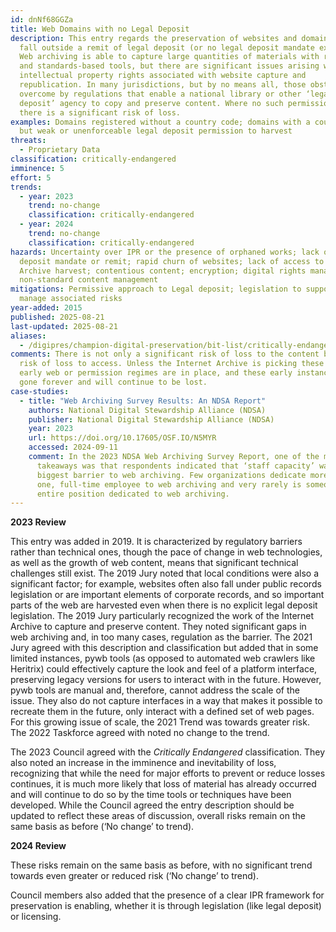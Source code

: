 ```yaml
---
id: dnNf68GGZa
title: Web Domains with no Legal Deposit
description: This entry regards the preservation of websites and domains that
  fall outside a remit of legal deposit (or no legal deposit mandate exists).
  Web archiving is able to capture large quantities of materials with routine
  and standards-based tools, but there are significant issues arising with
  intellectual property rights associated with website capture and
  republication. In many jurisdictions, but by no means all, those obstacles are
  overcome by regulations that enable a national library or other ‘legal
  deposit’ agency to copy and preserve content. Where no such permission exists,
  there is a significant risk of loss.
examples: Domains registered without a country code; domains with a country code
  but weak or unenforceable legal deposit permission to harvest
threats:
  - Proprietary Data
classification: critically-endangered
imminence: 5
effort: 5
trends:
  - year: 2023
    trend: no-change
    classification: critically-endangered
  - year: 2024
    trend: no-change
    classification: critically-endangered
hazards: Uncertainty over IPR or the presence of orphaned works; lack of legal
  deposit mandate or remit; rapid churn of websites; lack of access to Internet
  Archive harvest; contentious content; encryption; digital rights management;
  non-standard content management
mitigations: Permissive approach to Legal deposit; legislation to support and/or
  manage associated risks
year-added: 2015
published: 2025-08-21
last-updated: 2025-08-21
aliases:
  - /digipres/champion-digital-preservation/bit-list/critically-endangered/bitlist-web-no-legal-deposit
comments: There is not only a significant risk of loss to the content but also
  risk of loss to access. Unless the Internet Archive is picking these up, the
  early web or permission regimes are in place, and these early instances are
  gone forever and will continue to be lost.
case-studies:
  - title: "Web Archiving Survey Results: An NDSA Report"
    authors: National Digital Stewardship Alliance (NDSA)
    publisher: National Digital Stewardship Alliance (NDSA)
    year: 2023
    url: https://doi.org/10.17605/OSF.IO/N5MYR
    accessed: 2024-09-11
    comment: In the 2023 NDSA Web Archiving Survey Report, one of the major
      takeaways was that respondents indicated that ‘staff capacity’ was the
      biggest barrier to web archiving. Few organizations dedicate more than
      one, full-time employee to web archiving and very rarely is someone’s
      entire position dedicated to web archiving.
---
```

**2023 Review**

This entry was added in 2019. It is characterized by regulatory barriers rather than technical ones, though the pace of change in web technologies, as well as the growth of web content, means that significant technical challenges still exist. The 2019 Jury noted that local conditions were also a significant factor; for example, websites often also fall under public records legislation or are important elements of corporate records, and so important parts of the web are harvested even when there is no explicit legal deposit legislation. The 2019 Jury particularly recognized the work of the Internet Archive to capture and preserve content. They noted significant gaps in web archiving and, in too many cases, regulation as the barrier. The 2021 Jury agreed with this description and classification but added that in some limited instances, pywb tools (as opposed to automated web crawlers like Heritrix) could effectively capture the look and feel of a platform interface, preserving legacy versions for users to interact with in the future. However, pywb tools are manual and, therefore, cannot address the scale of the issue. They also do not capture interfaces in a way that makes it possible to recreate them in the future, only interact with a defined set of web pages. For this growing issue of scale, the 2021 Trend was towards greater risk. The 2022 Taskforce agreed with noted no change to the trend.

The 2023 Council agreed with the *Critically Endangered* classification. They also noted an increase in the imminence and inevitability of loss, recognizing that while the need for major efforts to prevent or reduce losses continues, it is much more likely that loss of material has already occurred and will continue to do so by the time tools or techniques have been developed. While the Council agreed the entry description should be updated to reflect these areas of discussion, overall risks remain on the same basis as before (‘No change’ to trend).

**2024 Review**

These risks remain on the same basis as before, with no significant trend towards even greater or reduced risk (‘No change’ to trend).

Council members also added that the presence of a clear IPR framework for preservation is enabling, whether it is through legislation (like legal deposit) or licensing.
